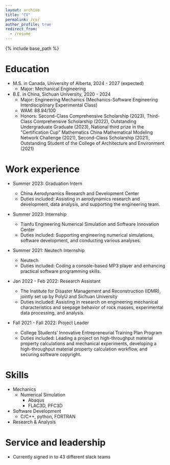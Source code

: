 ```yaml
---
layout: archive
title: "CV"
permalink: /cv/
author_profile: true
redirect_from:
  - /resume
---
```


{% include base_path %}

Education
======
* M.S. in Canada, University of Alberta, 2024 - 2027 (expected)
  * Major: Mechanical Engineering
* B.E. in China, Sichuan University, 2020 - 2024
  * Major: Engineering Mechanics (Mechanics-Software Engineering Interdisciplinary Experimental Class)
  * WAM: 88.94/100
  * Honors: Second-Class Comprehensive Scholarship (2023), Third-Class Comprehensive Scholarship (2022), Outstanding Undergraduate Graduate (2023), National third prize in the "Certification Cup" Mathematics China Mathematical Modeling Network Challenge (2021), Second-Class Scholarship (2021), Outstanding Student of the College of Architecture and Environment (2021)

Work experience
======
* Summer 2023: Graduation Intern
  * China Aerodynamics Research and Development Center
  * Duties included: Assisting in aerodynamics research and development, data analysis, and supporting the engineering team.
  
* Summer 2023: Internship
  * Tianfu Engineering Numerical Simulation and Software Innovation Center
  * Duties included: Supporting engineering numerical simulations, software development, and conducting various analyses.
  
* Summer 2021: Neutech Internship
  * Neutech
  * Duties included: Coding a console-based MP3 player and enhancing practical software programming skills.

* Jan 2022 - Feb 2022: Research Assistant
  * The Institute for Disaster Management and Reconstruction (IDMR), jointly set up by PolyU and Sichuan University
  * Duties included: Assisting in research on engineering mechanical characteristics and seepage behavior of rock masses, experimental data processing, and analysis.

* Fall 2021 - Fall 2022: Project Leader
  * College Students’ Innovative Entrepreneurial Training Plan Program
  * Duties included: Leading a project on high-throughput material property calculations and mechanical experiments, developing a high-throughput material property calculation workflow, and securing software copyright.

Skills
======
* Mechanics
  * Numerical Simulation
    * Abaqus
    * FLAC3D, PFC3D
* Software Development
  * C/C++, python, FORTRAN
* Research & Analysis

  
Service and leadership
======
* Currently signed in to 43 different slack teams
